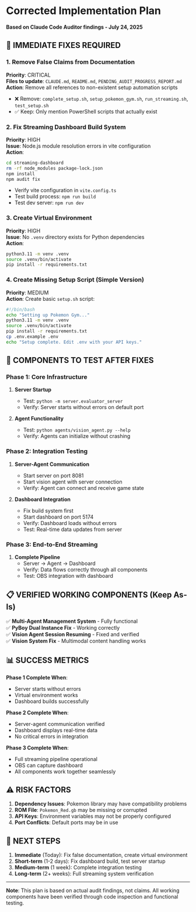 # Corrected Implementation Plan

**Based on Claude Code Auditor findings - July 24, 2025**

## 🎯 IMMEDIATE FIXES REQUIRED

### 1. Remove False Claims from Documentation
**Priority**: CRITICAL  
**Files to update**: `CLAUDE.md`, `README.md`, `PENDING_AUDIT_PROGRESS_REPORT.md`  
**Action**: Remove all references to non-existent setup automation scripts
- ❌ Remove: `complete_setup.sh`, `setup_pokemon_gym.sh`, `run_streaming.sh`, `test_setup.sh`
- ✅ Keep: Only mention PowerShell scripts that actually exist

### 2. Fix Streaming Dashboard Build System
**Priority**: HIGH  
**Issue**: Node.js module resolution errors in vite configuration  
**Action**: 
```bash
cd streaming-dashboard
rm -rf node_modules package-lock.json
npm install
npm audit fix
```
- Verify vite configuration in `vite.config.ts`
- Test build process: `npm run build`
- Test dev server: `npm run dev`

### 3. Create Virtual Environment
**Priority**: HIGH  
**Issue**: No `.venv` directory exists for Python dependencies  
**Action**:
```bash
python3.11 -m venv .venv
source .venv/bin/activate
pip install -r requirements.txt
```

### 4. Create Missing Setup Script (Simple Version)
**Priority**: MEDIUM  
**Action**: Create basic `setup.sh` script:
```bash
#!/bin/bash
echo "Setting up Pokemon Gym..."
python3.11 -m venv .venv
source .venv/bin/activate
pip install -r requirements.txt
cp .env.example .env
echo "Setup complete. Edit .env with your API keys."
```

## 🔧 COMPONENTS TO TEST AFTER FIXES

### Phase 1: Core Infrastructure
1. **Server Startup**
   - Test: `python -m server.evaluator_server`
   - Verify: Server starts without errors on default port

2. **Agent Functionality**
   - Test: `python agents/vision_agent.py --help`
   - Verify: Agents can initialize without crashing

### Phase 2: Integration Testing
1. **Server-Agent Communication**
   - Start server on port 8081
   - Start vision agent with server connection
   - Verify: Agent can connect and receive game state

2. **Dashboard Integration**
   - Fix build system first
   - Start dashboard on port 5174
   - Verify: Dashboard loads without errors
   - Test: Real-time data updates from server

### Phase 3: End-to-End Streaming
1. **Complete Pipeline**
   - Server → Agent → Dashboard
   - Verify: Data flows correctly through all components
   - Test: OBS integration with dashboard

## 📋 VERIFIED WORKING COMPONENTS (Keep As-Is)

✅ **Multi-Agent Management System** - Fully functional  
✅ **PyBoy Dual Instance Fix** - Working correctly  
✅ **Vision Agent Session Resuming** - Fixed and verified  
✅ **Vision System Fix** - Multimodal content handling works  

## 📊 SUCCESS METRICS

**Phase 1 Complete When**:
- Server starts without errors
- Virtual environment works
- Dashboard builds successfully

**Phase 2 Complete When**:
- Server-agent communication verified
- Dashboard displays real-time data
- No critical errors in integration

**Phase 3 Complete When**:
- Full streaming pipeline operational
- OBS can capture dashboard
- All components work together seamlessly

## ⚠️ RISK FACTORS

1. **Dependency Issues**: Pokemon library may have compatibility problems
2. **ROM File**: `Pokemon_Red.gb` may be missing or corrupted
3. **API Keys**: Environment variables may not be properly configured
4. **Port Conflicts**: Default ports may be in use

## 🚀 NEXT STEPS

1. **Immediate** (Today): Fix false documentation, create virtual environment
2. **Short-term** (1-2 days): Fix dashboard build, test server startup
3. **Medium-term** (1 week): Complete integration testing
4. **Long-term** (2+ weeks): Full streaming system verification

---

**Note**: This plan is based on actual audit findings, not claims. All working components have been verified through code inspection and functional testing.